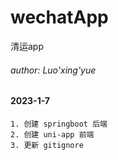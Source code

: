 # wechatApp
清运app

###### author: Luo'xing'yue
#### 2023-1-7
    1. 创建 springboot 后端
    2. 创建 uni-app 前端
    3. 更新 gitignore
